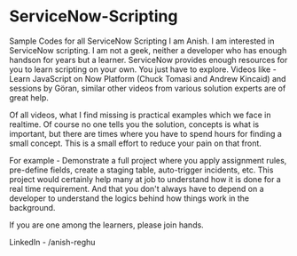 # ServiceNow-Scripting
Sample Codes for all ServiceNow Scripting
I am Anish. I am interested in ServiceNow scripting. I am not a geek, neither a developer who has enough handson for years but a learner. 
ServiceNow provides enough resources for you to learn scripting on your own.
You just have to explore. 
Videos like - Learn JavaScript on Now Platform (Chuck Tomasi and Andrew Kincaid) and sessions by Göran, 
similar other videos from various solution experts are of great help.

Of all videos, what I find missing is practical examples which we face in realtime.
Of course no one tells you the solution, concepts is what is important, but there are times where you have to spend 
hours for finding a small concept.
This is a small effort to reduce your pain on that front.

For example - Demonstrate a full project where you apply assignment rules, pre-define fields, create a staging table, auto-trigger incidents, etc. This project would certainly help many at job to understand how it is done for a real time requirement. And that you don't always have to depend on a developer to understand the logics behind how things work in the background.

If you are one among the learners, please join hands.

LinkedIn - /anish-reghu

